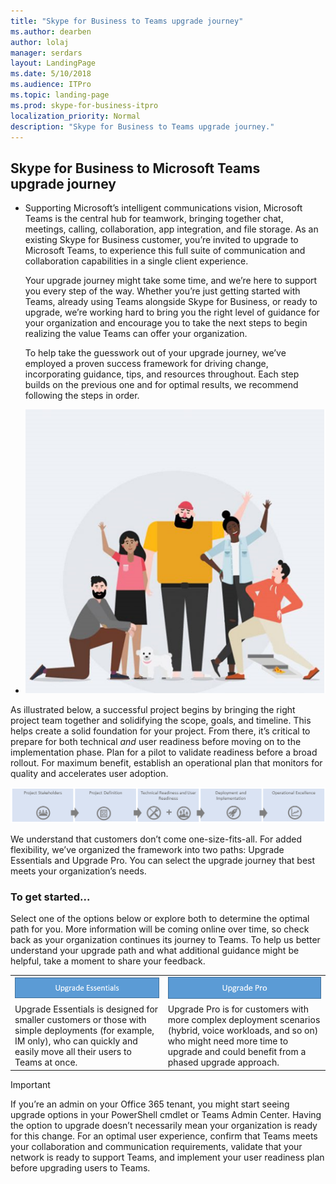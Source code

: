 ```yaml
---
title: "Skype for Business to Teams upgrade journey"
ms.author: dearben
author: lolaj
manager: serdars
layout: LandingPage
ms.date: 5/10/2018
ms.audience: ITPro
ms.topic: landing-page
ms.prod: skype-for-business-itpro
localization_priority: Normal
description: "Skype for Business to Teams upgrade journey."
---
```


<h2>Skype for Business to Microsoft Teams <br>upgrade journey </h2>
<ul class="panelContent cardsW cols cols2">
    <li>
        <div class="cardSize">
            <div class="cardPadding">
                <div class="card">
                    <div class="cardText">
                        <p>Supporting Microsoft’s intelligent communications vision, Microsoft Teams is the central hub for teamwork, bringing together chat, meetings, calling, collaboration, app integration, and file storage. As an existing Skype for Business customer, you’re invited to upgrade to Microsoft Teams, to experience this full suite of communication and collaboration capabilities in a single client experience.</p>
                        <p>Your upgrade journey might take some time, and we’re here to support you every step of the way. Whether you’re just getting started with Teams, already using Teams alongside Skype for Business, or ready to upgrade, we’re working hard to bring you the right level of guidance for your organization and encourage you to take the next steps to begin realizing the value Teams can offer your organization.</p>
                        <p>To help take the guesswork out of your upgrade journey, we’ve employed a proven success framework for driving change, incorporating guidance, tips, and resources throughout. Each step builds on the previous one and for optimal results, we recommend following the steps in order.</p>
                    </div>
                </div>
            </div>
        </div>
    </li>
    <li>
        <div class="cardSize">
            <div class="cardPadding">
                <div class="card">
                    <div class="cardImageOuter">
                        <div class="cardImage">
                            <img src="../media/Teams-overview.png" alt="Project stakeholders form a coalition to define the scope and goals of the project, ensuring that plans focus on both technical and user readiness. The process continues through deployment and implementation, and ends with laying the groundwork for monitoring quality, growing user adoption, and iteratively managing change." />
                        </div>
                    </div>
                </div>
            </div>
        </div>
    </li>
</ul>


As illustrated below, a successful project begins by bringing the right project team together and solidifying the scope, goals, and timeline. This helps create a solid foundation for your project. From there, it’s critical to prepare for both technical _and_ user readiness before moving on to the implementation phase. Plan for a pilot to validate readiness before a broad rollout. For maximum benefit, establish an operational plan that monitors for quality and accelerates user adoption.

![Ensure your project is set up for success with the right project team. Define your project scope, goals and governance. Confirm both technical and user readiness. Execute your rollout plan. Maintain momentum to maximize results.](../media/upgrade-banner-main.png "Ensure your project is set up for success with the right project team > Define your project scope, goals and governance > Confirm both technical and user readiness > Execute your rollout plan > Maintain momentum to maximize results.")

We understand that customers don’t come one-size-fits-all. For added flexibility, we’ve organized the framework into two paths: Upgrade Essentials and Upgrade Pro. You can select the upgrade journey that best meets your organization’s needs.

### To get started...

Select one of the options below or explore both to determine the optimal path for you. More information will be coming online over time, so check back as your organization continues its journey to Teams. To help us better understand your upgrade path and what additional guidance might be helpful, take a moment to share your feedback.

<table>
<tbody>
<tr><td><a href="https://review.docs.microsoft.com/en-us/MicrosoftTeams/upgrade-essentials?branch=Upgrade-working"><img src="../media/upgrade-to-teams-upgrade-essentials-icon.png?branch=Upgrade-working" alt="Designed for smaller organizations or those with simple deployments of Skype for Business (IM only or IM plus basic meeting functionality), the Upgrade Essentials checklist steps you through activities designed to quickly move your entire organization to Teams."></a></td>
<td>
<a href="https://review.docs.microsoft.com/en-us/MicrosoftTeams/upgrade-pro?branch=Upgrade-working"><img src="../media/upgrade-to-teams-upgrade-pro-icon.png?branch=Upgrade-working" alt="Designed for enterprise customers, or those with more tailored deployments such as hybrid or voice, the Upgrade Pro guide details technical and user readiness activities to better accommodate the unique attributes of an organization."></a></td></tr>
<tr><td>Upgrade Essentials is designed for smaller customers or those with simple deployments (for example, IM only), who can quickly and easily move all their users to Teams at once.</td><td>Upgrade Pro is for customers with more complex deployment scenarios (hybrid, voice workloads, and so on) who might need more time to upgrade and could benefit from a phased upgrade approach.</td></tbody></table>



> [!Important]
> If you’re an admin on your Office 365 tenant, you might start seeing upgrade options in your PowerShell cmdlet or Teams Admin Center. Having the option to upgrade doesn’t necessarily mean your organization is ready for this change. For an optimal user experience, confirm that Teams meets your collaboration and communication requirements, validate that your network is ready to support Teams, and implement your user readiness plan before upgrading users to Teams.
